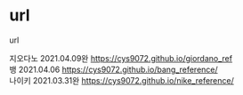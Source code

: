 # url
url


지오다노 2021.04.09완
https://cys9072.github.io/giordano_ref<br>
뱅 2021.04.06
https://cys9072.github.io/bang_reference/<br>
나이키 2021.03.31완
https://cys9072.github.io/nike_reference/<br>

